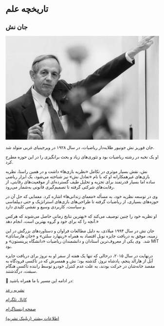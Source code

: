 # تاریخچه علم  


## جان نش


  ![image](nash.jpg)


جان فوربز نش جونیور طلایه‌دار ریاضیات، در سال ۱۹۲۸ در ویرجینیای غربی متولد شد.


او یک نخبه در رشته ریاضیات بود و تئوری‌های زیاد و بحث‌ برانگیزی را در این حوزه مطرح کرد.
  

نش، نقش بسیار موثری در تکامل «نظریه بازی‌ها» داشت و در همین راستا، نظریه بازی‌های غیرهمکارانه او که با نام «تعادل نش» نیز شناخته می‌شود، یک ابزار ریاضی ساده اما بسیار قدرتمند برای تجزیه و تحلیل طیف گسترده‌ای از موقعیت‌های رقابتی، از رقابت‌های شرکتی گرفته تا تصمیم‌گیری قانونی به‌شمار می‌رود.
  

وی در توسعه نظریه خود، به مسأله «معمای زندانی‌ها» اشاره کرد. معمایی که حل آن در حوزه‌های بسیاری، از ریاضیات گرفته تا طراحی‌های بازی‌های استراتژیک و حتی دیپلماسی و سیاست، کاربردی وسیع و نقشی کلیدی دارد.


او نظریه خود را چنین توصیف می‌کند که «بهترین نتایج زمانی حاصل می‌شوند که هرکس آنچه را که برای خود و گروه بهترین است، انجام دهد.»


جان نش در سال ۱۹۹۴ میلادی، به دلیل مطالعات فراوان و دستاوردهای بزرگش در این زمینه، موفق به دریافت جایزه نوبل اقتصاد به‌ همراه «رینهارد سلتن» و «جان هارسانای» شد.  وی یکی از معروف‌ترین استادان و دانشمندان ریاضیات «دانشگاه پرینستون» و MIT بود.

  
درنهایت در سال ۲۰۱۵، درحالی که تنها یک هفته از سفر او به نروژ برای دریافت جایزه آبل از هارالد پنجم، پادشاه نروژ، گذشته بود؛ نش و همسرش که در تاکسی فرودگاه به مقصد خانه‌شان در حرکت بودند، به علت عدم کنترل خودرو توسط راننده تاکسی هنگام سبقت، درگذشتند.

  
🔹 در ادامه این مسیر با ما همراه باشید:


[نشریه رعد](/نشریه)


[کانال تلگرام](https://t.me/Rad_Journal)


[صفحه اینستاگرام](https://www.instagram.com/rad_journal)


[اطلاعات بیشتر (زیلینک نشریه)](https://zil.ink/radjournal)
